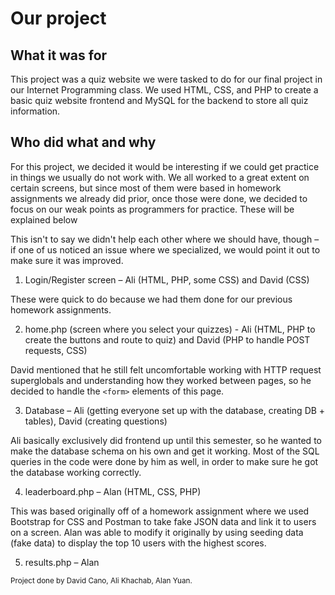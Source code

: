 # Our project
## What it was for
This project was a quiz website we were tasked to do for our final project in our Internet Programming class. We used HTML, CSS, and PHP to create a basic quiz website frontend and MySQL for the backend to store all quiz information.
## Who did what and why
For this project, we decided it would be interesting if we could get practice in things we usually do not work with. We all worked to a great extent on certain screens, but since most of them were based in homework assignments we already did prior, once those were done, we decided to focus on our weak points as programmers for practice. These will be explained below

This isn't to say we didn't help each other where we should have, though – if one of us noticed an issue where we specialized, we would point it out to make sure it was improved.

1) Login/Register screen – Ali (HTML, PHP, some CSS) and David (CSS)

These were quick to do because we had them done for our previous homework assignments.

2) home.php (screen where you select your quizzes) - Ali (HTML, PHP to create the buttons and route to quiz) and David (PHP to handle POST requests, CSS)

David mentioned that he still felt uncomfortable working with HTTP request superglobals and understanding how they worked between pages, so he decided to handle the ```<form>``` elements of this page.

3) Database – Ali (getting everyone set up with the database, creating DB + tables), David (creating questions)

Ali basically exclusively did frontend up until this semester, so he wanted to make the database schema on his own and get it working. Most of the SQL queries in the code were done by him as well, in order to make sure he got the database working correctly.

4) leaderboard.php – Alan (HTML, CSS, PHP)

This was based originally off of a homework assignment where we used Bootstrap for CSS and Postman to take fake JSON data and link it to users on a screen. Alan was able to modify it originally by using seeding data (fake data) to display the top 10 users with the highest scores.

5) results.php – Alan

<footer><small>Project done by David Cano, Ali Khachab, Alan Yuan.</small></footer>